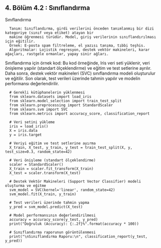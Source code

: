 ## 4. Bölüm 4.2 : Sınıflandırma

Sınıflandırma

      Tanım: Sınıflandırma, girdi verilerini önceden tanımlanmış bir dizi kategoriye (sınıf veya etiket) atayan bir 
      makine öğrenmesi türüdür. Model, giriş verilerinin sınıflandırılması için eğitilir.
      Örnek: E-posta spam filtreleme, el yazısı tanıma, tıbbi teşhis.
      Algoritmalar: Lojistik regresyon, destek vektör makineleri, karar ağaçları, rastgele ormanlar, yapay sinir ağları.


Sınıflandırma için örnek kod: Bu kod örneğinde, Iris veri seti yüklenir, veri önişleme yapılır (standart ölçeklendirme) ve eğitim ve test setlerine ayrılır. Daha sonra, destek vektör makineleri (SVC) sınıflandırma modeli oluşturulur ve eğitilir. Son olarak, test verileri üzerinde tahmin yapılır ve modelin performansı değerlendirilir.

      # Gerekli kütüphanelerin yüklenmesi
      from sklearn.datasets import load_iris
      from sklearn.model_selection import train_test_split
      from sklearn.preprocessing import StandardScaler
      from sklearn.svm import SVC
      from sklearn.metrics import accuracy_score, classification_report
      
      # Veri setini yükleme
      iris = load_iris()
      X = iris.data
      y = iris.target
      
      # Veriyi eğitim ve test setlerine ayırma
      X_train, X_test, y_train, y_test = train_test_split(X, y, test_size=0.3, random_state=42)
      
      # Veri önişleme (standart ölçeklendirme)
      scaler = StandardScaler()
      X_train = scaler.fit_transform(X_train)
      X_test = scaler.transform(X_test)
      
      # Destek Vektör Makineleri (Support Vector Classifier) modeli oluşturma ve eğitme
      svm_model = SVC(kernel='linear', random_state=42)
      svm_model.fit(X_train, y_train)
      
      # Test verileri üzerinde tahmin yapma
      y_pred = svm_model.predict(X_test)
      
      # Model performansının değerlendirilmesi
      accuracy = accuracy_score(y_test, y_pred)
      print("Doğruluk (Accuracy): {:.2f}%".format(accuracy * 100))
      
      # Sınıflandırma raporunun görüntülenmesi
      print("\nSınıflandırma Raporu:\n", classification_report(y_test, y_pred))
